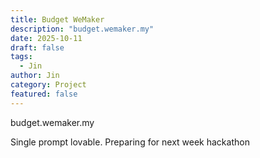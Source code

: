 ```yaml
---
title: Budget WeMaker
description: "budget.wemaker.my"
date: 2025-10-11
draft: false
tags:
  - Jin
author: Jin
category: Project
featured: false
---
```


budget.wemaker.my

Single prompt lovable. Preparing for next week hackathon
